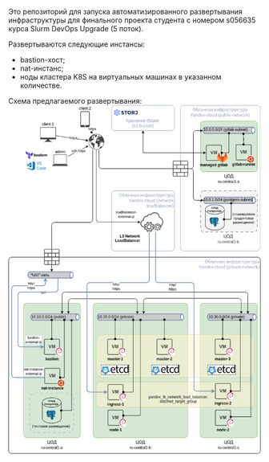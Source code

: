 Это репозиторий для запуска автоматизированного развертывания инфраструктуры для финального проекта студента с номером s056635 курса Slurm DevOps Upgrade (5 поток).

Развертываются следующие инстансы:
 - bastion-хост;
 - nat-инстанс;
 - ноды кластера K8S на виртуальных машинах в указанном количестве.

Схема предлагаемого развертывания: 
 ![Alt text](images/scheme.png)